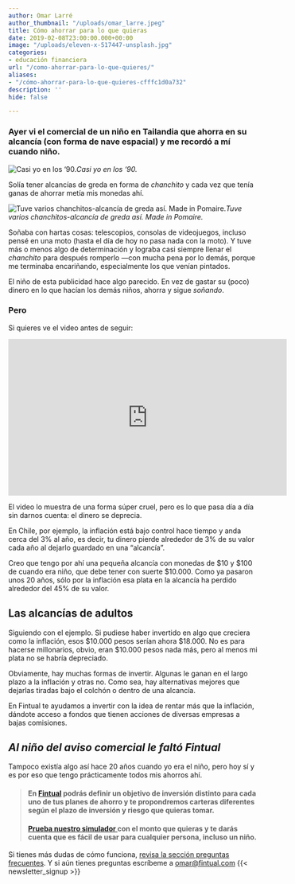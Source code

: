 ```yaml
---
author: Omar Larré
author_thumbnail: "/uploads/omar_larre.jpeg"
title: Cómo ahorrar para lo que quieras
date: 2019-02-08T23:00:00.000+00:00
image: "/uploads/eleven-x-517447-unsplash.jpg"
categories:
- educación financiera
url: "/como-ahorrar-para-lo-que-quieres/"
aliases:
- "/cómo-ahorrar-para-lo-que-quieres-cfffc1d0a732"
description: ''
hide: false

---
```

### Ayer vi el comercial de un niño en Tailandia que ahorra en su alcancía (con forma de nave espacial) y me recordó a mí cuando niño.

![Casi yo en los ‘90.](/uploads/cómo-ahorrar-6791.png)_Casi yo en los ‘90._

Solía tener alcancías de greda en forma de _chanchito_ y cada vez que tenía ganas de ahorrar metía mis monedas ahí.

![Tuve varios chanchitos-alcancía de greda así. Made in Pomaire.](/uploads/cómo-ahorrar-8768.jpg)_Tuve varios chanchitos-alcancía de greda así. Made in Pomaire._

Soñaba con hartas cosas: telescopios, consolas de videojuegos, incluso pensé en una moto (hasta el día de hoy no pasa nada con la moto). Y tuve más o menos algo de determinación y lograba casi siempre llenar el _chanchito_ para después romperlo —con mucha pena por lo demás, porque me terminaba encariñando, especialmente los que venían pintados.

El niño de esta publicidad hace algo parecido. En vez de gastar su (poco) dinero en lo que hacían los demás niños, ahorra y sigue _soñando_.

### Pero

Si quieres ve el video antes de seguir:

<div style="text-align: center;">
<iframe width="560" height="315" src="https://www.youtube.com/embed/a2lv_Xl1e4U" frameborder="0" allow="accelerometer; autoplay; encrypted-media; gyroscope; picture-in-picture" allowfullscreen></iframe>
</div>

El video lo muestra de una forma súper cruel, pero es lo que pasa día a día sin darnos cuenta: el dinero se deprecia.

En Chile, por ejemplo, la inflación está bajo control hace tiempo y anda cerca del 3% al año, es decir, tu dinero pierde alrededor de 3% de su valor cada año al dejarlo guardado en una “alcancía”.

Creo que tengo por ahí una pequeña alcancía con monedas de $10 y $100 de cuando era niño, que debe tener con suerte $10.000. Como ya pasaron unos 20 años, sólo por la inflación esa plata en la alcancía ha perdido alrededor del 45% de su valor.

## Las alcancías de adultos

Siguiendo con el ejemplo. Si pudiese haber invertido en algo que creciera como la inflación, esos $10.000 pesos serían ahora $18.000. No es para hacerse millonarios, obvio, eran $10.000 pesos nada más, pero al menos mi plata no se habría depreciado.

Obviamente, hay muchas formas de invertir. Algunas le ganan en el largo plazo a la inflación y otras no. Como sea, hay alternativas mejores que dejarlas tiradas bajo el colchón o dentro de una alcancía.

En Fintual te ayudamos a invertir con la idea de rentar más que la inflación, dándote acceso a fondos que tienen acciones de diversas empresas a bajas comisiones.

## _Al niño del aviso comercial le faltó Fintual_

Tampoco existía algo así hace 20 años cuando yo era el niño, pero hoy sí y es por eso que tengo prácticamente todos mis ahorros ahí.

> #### En [Fintual](https://fintual.cl/?utm_source=edu&utm_medium=edu&utm_campaign=conversion&utm_content=edu+como+ahorrar+para+lo+que+quieres-261) podrás definir un objetivo de inversión distinto para cada uno de tus planes de ahorro y te propondremos carteras diferentes según el plazo de inversión y riesgo que quieras tomar. 
>
> #### [Prueba nuestro simulador ](https://fintual.cl/?utm_source=edu&utm_medium=edu&utm_campaign=conversion&utm_content=edu+como+ahorrar+para+lo+que+quieres-261)con el monto que quieras y te darás cuenta que es fácil de usar para cualquier persona, incluso un niño.

Si tienes más dudas de cómo funciona, [revisa la sección preguntas frecuentes](https://fintual.cl/simple/?utm_source=IG&utm_medium=referral&utm_campaign=awareness&utm_content=como+ahorrar+para+lo+que+quieres+simple-197). Y si aún tienes preguntas escríbeme a omar@fintual.com
 {{< newsletter_signup >}}